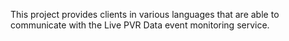This project provides clients in various languages that are able to communicate with the Live PVR Data event monitoring service.